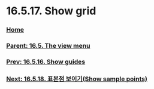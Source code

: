 # 16.5.17. Show grid

### [Home](./00-home.md)
### [Parent: 16.5. The view menu](./16-05-00-the-view-menu.md)
### [Prev: 16.5.16. Show guides](./16-05-16-show-guides.md)
### [Next: 16.5.18. 표본점 보이기(Show sample points)](./16-05-18-show_sample_points.md)
